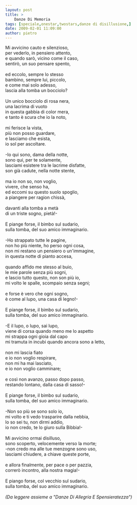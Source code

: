 ```yaml
---
layout: post
title: >
    Danze Di Memoria
tags: [speciale,onestar,twostars,danze di disillusione,]
date: 2009-02-01 11:09:00
author: pietro
---
```

Mi avvicino cauto e silenzioso,<br/>per vederlo, in pensiero attento,<br/>e quando sarò, vicino come il caso,<br/>sentirò, un suo pensare spento,<br/><br/>ed eccolo, sempre lo stesso<br/>bambino, sempre lui, piccolo,<br/>e come mai solo adesso,<br/>lascia alla tomba un bocciolo?<br/><br/>Un unico bocciolo di rosa nera,<br/>una lacrima di vuoto<br/>in questa gabbia di color mera,<br/>e tanto è scura che io la noto,<br/><br/>mi ferisce la vista,<br/>più non posso guardare,<br/>e lasciamo che esista,<br/>io sol per ascoltare.<br/><br/>-Io qui sono, dama della notte,<br/>sono qui, per te solamente,<br/>lasciami esistere tra le lacrime disfatte,<br/>son già cadute, nella notte stente,<br/><br/>ma io non so, non voglio,<br/>vivere, che senso ha,<br/>ed eccomi su questo suolo spoglio,<br/>a piangere per ragion chissà,<br/><br/>davanti alla tomba a metà<br/>di un triste sogno, pietà!-<br/><br/>E piange forse, il bimbo sul sudario,<br/>sulla tomba, del suo amico immaginario.<br/><br/>-Ho strappato tutte le pagine,<br/>non ho più niente, ho perso ogni cosa,<br/>non mi restano un pensiero o un'immagine,<br/>in questa notte di pianto accesa,<br/><br/>quando affido me stesso al buio,<br/>le mie parole senza più sogni,<br/>e lascio tutto questo, non son più io,<br/>mi volto le spalle, scompaio senza segni;<br/><br/>e forse è vero che ogni sogno,<br/>è come al lupo, una casa di legno!-<br/><br/>E piange forse, il bimbo sul sudario,<br/>sulla tomba, del suo amico immaginario.<br/><br/>-E il lupo, o lupo, sai lupo,<br/>viene di corsa quando meno me lo aspetto<br/>mi strappa ogni gioia dal capo<br/>mi tramuta in incubi quando ancora sono a letto,<br/><br/>non mi lascia fiato<br/>e io non voglio respirare,<br/>non mi ha mai lasciato,<br/>e io non voglio camminare;<br/><br/>e così non avanzo, passo dopo passo,<br/>restando lontano, dalla casa di sasso!-<br/><br/>E piange forse, il bimbo sul sudario,<br/>sulla tomba, del suo amico immaginario.<br/><br/>-Non so più se sono solo io,<br/>mi volto e ti vedo trasparire dalla nebbia,<br/>lo so sei tu, non dirmi addio,<br/>io non credo, te lo giuro sulla Bibbia!-<br/><br/>Mi avvicino ormai disilluso,<br/>sono scoperto, velocemente verso la morte;<br/>-non credo ma alle tue menzogne sono uso,<br/>lasciami chiudere, a chiave queste porte,<br/><br/>e allora finalmente, per pace o per pazzia,<br/>correrò incontro, alla nostra magia!-<br/><br/>E piango forse, col vecchio sul sudario,<br/>sulla tomba, del suo amico immaginario.<br/><br/><span style="font-style: italic">(Da leggere assieme a "Danze Di Allegria E Spensieratezza")</span>
